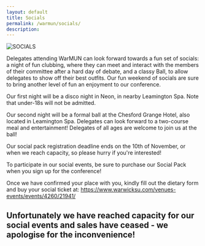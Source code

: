 ```yaml
---
layout: default
title: Socials
permalink: /warmun/socials/
description:
---
```

![SOCIALS](https://user-images.githubusercontent.com/55463665/136006765-63ff283c-dcfc-47b7-bbd5-e59b33efd2f6.jpg)

Delegates attending WarMUN can look forward towards a fun set of socials: a night of fun clubbing, where they can meet and interact with the members of their committee after a hard day of debate, and a classy Ball, to allow delegates to show off their best outfits. Our fun weekend of socials are sure to bring another level of fun an enjoyment to our conference.

Our first night will be a disco night in Neon, in nearby Leamington Spa. Note that under-18s will not be admitted.

Our second night will be a formal ball at the Chesford Grange Hotel, also located in Leamington Spa. Delegates can look forward to a two-course meal and entertainment! Delegates of all ages are welcome to join us at the ball!

Our social pack registration deadline ends on the 10th of November, or when we reach capacity, so please hurry if you're interested!

To participate in our social events, be sure to purchase our Social Pack when you sign up for the conference!

Once we have confirmed your place with you, kindly fill out the dietary form and buy your social ticket at: https://www.warwicksu.com/venues-events/events/4260/21941/

## Unfortunately we have reached capacity for our social events and sales have ceased - we apologise for the inconvenience!

